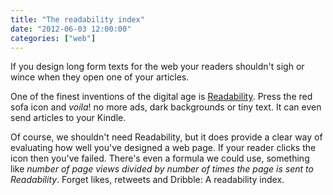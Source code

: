 ```yaml
---
title: "The readability index"
date: "2012-06-03 12:00:00"
categories: ["web"]
---
```



If you design long form texts for the web your readers shouldn't sigh or wince when they open one of your articles.

One of the finest inventions of the digital age is [Readability](https://www.readability.com/). Press the red sofa icon and _voila_! no more ads, dark backgrounds or tiny text. It can even send articles to your Kindle.

Of course, we shouldn't need Readability, but it does provide a clear way of evaluating how well you've designed a web page. If your reader clicks the icon then you've failed. There's even a formula we could use, something like _number of page views divided by number of times the page is sent to Readability_. Forget likes, retweets and Dribble: A readability index.
